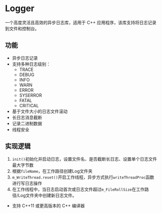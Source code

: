# Logger

一个高度灵活且高效的异步日志库，适用于 C++ 应用程序，该库支持将日志记录到文件和控制台。

## 功能

- 异步日志记录
- 支持多种日志级别：
  - TRACE
  - DEBUG
  - INFO
  - WARN
  - ERROR
  - SYSERROR
  - FATAL
  - CRITICAL
- 基于文件大小的日志文件滚动
- 长日志消息截断
- 记录二进制数据
- 线程安全

## 实现逻辑

1. `init()`初始化并启动日志，设置文件名、是否截断长日志、设置单个日志文件最大字节数
2. 根据`fileName`，在工作路径创建Log文件夹
3. `m_WriteThread.reset()`开启工作线程，异步方式执行`writeThreadProc`函数进行写日志操作
4. 在工作线程中，当日志启动首次或日志文件超过`m_FileRollSize`在工作路径/Log文件夹中创建新日志文件。


- 支持 C++11 或更高版本的 C++ 编译器
